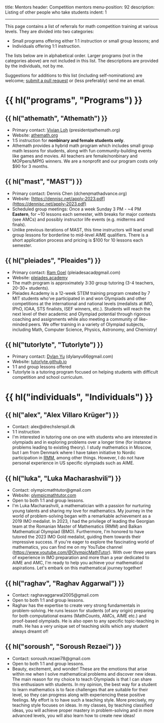 title: Mentors
header: Competition mentors
menu-position: 92
description: Listing of other people who take students
indent: 1

---

This page contains a list of referrals for
math competition training at various levels.
They are divided into two categories:

- Small programs offering either 1:1 instruction or small group lessons; and
- Individuals offering 1:1 instruction.

The lists below are in alphabetical order.
Larger programs (not in the categories above) are not included in this list.
The descriptions are provided by the individuals, not by me.

Suggestions for additions to this list (including self-nominations) are welcome;
[submit a pull request](https://github.com/vEnhance/web.evanchen.cc/edit/main/input/mentors.md)
or (less preferably) send me an email.

# {{ hl("programs", "Programs") }}

## {{ hl("athemath", "Athemath") }}

- Primary contact: [Vivian Loh](https://www.egmo.org/people/person2122/)
  ($\text{president}\texttt{@}\text{athemath}{.}\text{org}$)
- Website: [athemath.org](https://athemath.org)
- 1:5 instruction for **nonbinary and female students only**.
- Athemath provides a hybrid math program which includes small group
  math lessons for students, along with fun community-building events like games and movies.
  All teachers are female/nonbinary and MOPpers/MPfG winners.
  We are a nonprofit and our program costs only \$90 for 3 months.

## {{ hl("mast", "MAST") }}

- Primary contact: Dennis Chen
  ($\text{dchen}\texttt{@}\text{mathadvance}{.}\text{org}$)
- Website: [https://dennisc.net/apply-2023.pdf](https://dennisc.net/apply-2023.pdf)
- Scheduled group meetings: Once a week Sunday 3 PM - ~4 PM **Eastern**, for ~10
  lessons each semester, with breaks for major contests (see AMCs) and possibly
  instructor life events (e.g. midterms and finals).
- Unlike previous iterations of MAST, this time instructors will
  lead small group lessons for borderline to mid-level AIME qualifiers.
  There is a short application process and pricing is \$100 for 10 lessons
  each semester.

## {{ hl("pleiades", "Pleaides") }}

- Primary contact: [Ram Goel](https://www.imo-official.org/participant_r.aspx?id=31808)
  ($\text{pleiadesacad}\texttt{@}\text{gmail}{.}\text{com}$)
- Website: [pleiades.academy](https://pleiades.academy/)
- The math program is approximately 3:30 group tutoring
  (3-4 teachers, 20-30+ students).
- Pleiades Academy is a 12-week STEM training program created by 7 MIT
  students who've participated in and won Olympiads and other competitions at
  the international and national levels (medalists at IMO, IPhO, IOAA, STS
  finalists, ISEF winners, etc.). Students will reach the next level of their
  academic and Olympiad potential through rigorous coaching and assignments
  while also meeting a community of like-minded peers.
  We offer training in a variety of Olympiad subjects, including Math,
  Computer Science, Physics, Astronomy, and Chemistry!

## {{ hl("tutorlyte", "Tutorlyte") }}

- Primary contact: [Dylan Yu](https://yu-dylan.github.io/)
  ($\text{dylanyu66}\texttt{@}\text{gmail}{.}\text{com}$)
- Website: [tutorlyte.github.io](https://tutorlyte.github.io/)
- 1:1 and group lessons offered
- Tutorlyte is a tutoring program focused on helping students
  with difficult competition and school curriculum.

# {{ hl("individuals", "Individuals") }}

## {{ hl("alex", "Alex Villaro Krüger") }}

- Contact: $\text{alex}@\text{drechslerspil}{.}\text{dk}$
- 1:1 instruction
- I'm interested in tutoring one on one with students who are interested in
  olympiads and in exploring problems over a longer time (for instance problems
  leading to existing theory). I study mathematics in Moscow, but I am from
  Denmark where I have taken initiative to Nordic participation in
  [RMM](https://en.wikipedia.org/wiki/Romanian_Master_of_Mathematics_and_Sciences),
  among other things. However, I do not have personal experience in US specific
  olympiads such as AIME.

## {{ hl("luka", "Luka Macharashvili") }}

- Contact: $\text{olympicmathtutor}@\text{gmail}{.}\text{com}$
- Website: [olympicmathtutor.com](https://olympicmathtutor.com/)
- Open to both 1:1 and group lessons.
- I'm Luka Macharashvili, a mathematician with a passion for nurturing young talents
  and sharing my love for mathematics. My journey in the world of problem-solving
  began with a remarkable achievement as a 2019 IMO medalist. In 2023, I had the
  privilege of leading the Georgian team at the Romanian Master of Mathematics (RMM)
  and Balkan Mathematical Olympiad (BMO). Furthermore, I'm honored to have tutored
  the 2023 IMO Gold medalist, guiding them towards their impressive success.
  If you're eager to explore the fascinating world of mathematics, you can find me
  on my YouTube channel (https://www.youtube.com/@OlympicMathTutor).
  With over three years of experience in IMO preparation and more than a year dedicated
  to AIME and AMC, I'm ready to help you achieve your mathematical aspirations.
  Let's embark on this mathematical journey together!

## {{ hl("raghav", "Raghav Aggarwal") }}

- Contact: $\text{raghavaggarwal2005}@\text{gmail}{.}\text{com}$
- Open to both 1:1 and group lessons.
- Raghav has the expertise to create very strong fundamentals in
  problem-solving. He runs lesson for students (of any origin) preparing for
  both computational exams (MathCounts, AMCs, AIME etc.) and proof-based
  olympiads. He is also open to any specific topic-teaching in math. He has a
  very unique set of teaching skills which any student always dreamt of!

## {{ hl("soroush", "Soroush Rezaei") }}

- Contact: $\text{soroush.rezaei78}@\text{gmail}{.}\text{com}$
- Open to both 1:1 and group lessons.
- Beauty, excitement, and wonder! These are the emotions that arise within me
  when I solve mathematical problems and discover new ideas. The main reason
  for my choice to teach Olympiads is that I can share this enthusiasm with
  students. In my opinion, the best way for a student to learn mathematics is
  to face challenges that are suitable for their level, so they can progress
  along with experiencing these positive feelings. My effort is to have such
  a teaching style. More precisely, my teaching style focuses on ideas. In my
  classes, by teaching classified ideas, you will achieve proper mastery in
  problem-solving and in more advanced levels, you will also learn how to
  create new ideas!
